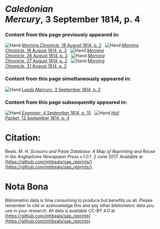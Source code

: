 # *Caledonian Mercury*, 3 September 1814, p. 4  
  
### Content from this page previously appeared in:  
![Hand](http://scissorsandpaste.net/wp-content/uploads/2017/06/smallhandpointer.png) [*Morning Chronicle*, 18 August 1814, p. 2](https://mhbeals.github.io/sap_html/Morning-Chronicle/Morning-Chronicle-18-August-1814-p-2)  
![Hand](http://scissorsandpaste.net/wp-content/uploads/2017/06/smallhandpointer.png) [*Morning Chronicle*, 18 August 1814, p. 3](https://mhbeals.github.io/sap_html/Morning-Chronicle/Morning-Chronicle-18-August-1814-p-3)  
![Hand](http://scissorsandpaste.net/wp-content/uploads/2017/06/smallhandpointer.png) [*Morning Chronicle*, 26 August 1814, p. 3](https://mhbeals.github.io/sap_html/Morning-Chronicle/Morning-Chronicle-26-August-1814-p-3)  
![Hand](http://scissorsandpaste.net/wp-content/uploads/2017/06/smallhandpointer.png) [*Morning Chronicle*, 27 August 1814, p. 2](https://mhbeals.github.io/sap_html/Morning-Chronicle/Morning-Chronicle-27-August-1814-p-2)  
![Hand](http://scissorsandpaste.net/wp-content/uploads/2017/06/smallhandpointer.png) [*Morning Chronicle*, 31 August 1814, p. 2](https://mhbeals.github.io/sap_html/Morning-Chronicle/Morning-Chronicle-31-August-1814-p-2)  
  
### Content from this page simeltaneously appeared in:  
![Hand](http://scissorsandpaste.net/wp-content/uploads/2017/06/smallhandpointer.png) [*Leeds Mercury*, 3 September 1814, p. 2](https://mhbeals.github.io/sap_html/Leeds-Mercury/Leeds-Mercury-3-September-1814-p-2)  
  
### Content from this page subsequently appeared in:  
![Hand](http://scissorsandpaste.net/wp-content/uploads/2017/06/smallhandpointer.png) [*Examiner*, 4 September 1814, p. 15](https://mhbeals.github.io/sap_html/Examiner/Examiner-4-September-1814-p-15)  
![Hand](http://scissorsandpaste.net/wp-content/uploads/2017/06/smallhandpointer.png) [*Hull Packet*, 13 September 1814, p. 4](https://mhbeals.github.io/sap_html/Hull-Packet/Hull-Packet-13-September-1814-p-4)  


# Citation: 

Beals. M. H. *Scissors and Paste Database: A Map of Reprinting and Reuse in the Anglophone Newspaper Press v.1.0.1.* 2 June 2017. Available at [https://github.com/mhbeals/sap_reprints/](https://github.com/mhbeals/sap_reprints/). 

# Nota Bona

Bibliometric data is time consuming to produce but benefits us all. Please remember to cite or acknowledge this and any other bibliometric data you use in your research. All data is available CC-BY 4.0 at [https://github.com/mhbeals/sap_reprints](https://github.com/mhbeals/sap_reprints)